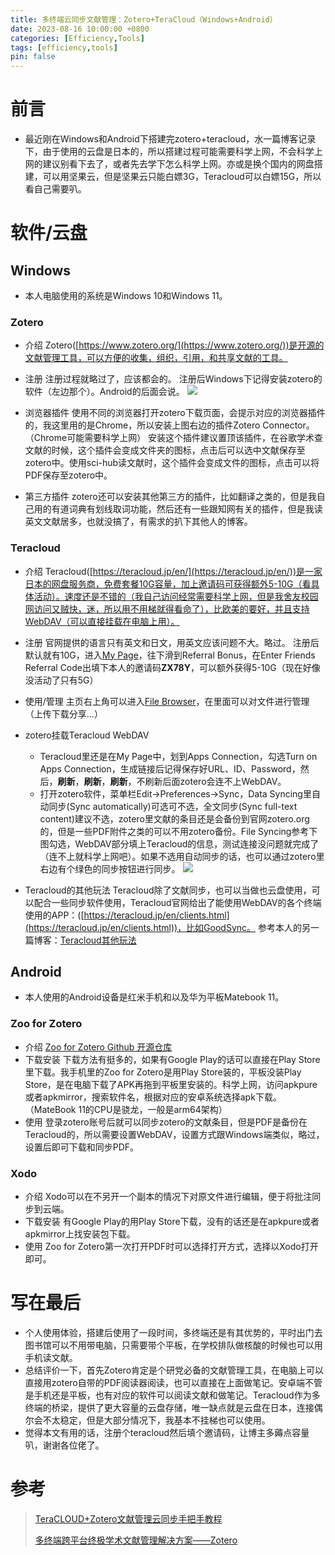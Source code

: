 ```yaml
---
title: 多终端云同步文献管理：Zotero+TeraCloud（Windows+Android）
date: 2023-08-16 10:00:00 +0800
categories: [Efficiency,Tools]
tags: [efficiency,tools]
pin: false
---
```



# 前言
- 最近刚在Windows和Android下搭建完zotero+teracloud，水一篇博客记录下，由于使用的云盘是日本的，所以搭建过程可能需要科学上网，不会科学上网的建议别看下去了，或者先去学下怎么科学上网。亦或是换个国内的网盘搭建，可以用坚果云，但是坚果云只能白嫖3G，Teracloud可以白嫖15G，所以看自己需要叭。


# 软件/云盘

## Windows
- 本人电脑使用的系统是Windows 10和Windows 11。


### Zotero

- 介绍
Zotero([https://www.zotero.org/](https://www.zotero.org/))是开源的文献管理工具，可以方便的收集，组织，引用，和共享文献的工具。
- 注册
注册过程就略过了，应该都会的。
注册后Windows下记得安装zotero的软件（左边那个）。Android的后面会说。
![](https://cdn.jsdelivr.net/gh/Country-If/Typora-images/img/202308162330437.png)

- 浏览器插件
使用不同的浏览器打开zotero下载页面，会提示对应的浏览器插件的，我这里用的是Chrome，所以安装上图右边的插件Zotero Connector。（Chrome可能需要科学上网）
安装这个插件建议置顶该插件，在谷歌学术查文献的时候，这个插件会变成文件夹的图标，点击后可以选中文献保存至zotero中。使用sci-hub读文献时，这个插件会变成文件的图标，点击可以将PDF保存至zotero中。
- 第三方插件
zotero还可以安装其他第三方的插件，比如翻译之类的，但是我自己用的有道词典有划线取词功能，然后还有一些跟知网有关的插件，但是我读英文文献居多，也就没搞了，有需求的扒下其他人的博客。


### Teracloud

- 介绍
Teracloud([https://teracloud.jp/en/](https://teracloud.jp/en/))是一家日本的网盘服务商，免费套餐10G容量，加上邀请码可获得额外5-10G（看具体活动）。速度还是不错的（我自己访问经常需要科学上网，但是我舍友校园网访问又贼快，迷，所以用不用梯就得看命了），比欧美的要好，并且支持WebDAV（可以直接挂载在电脑上用）。
- 注册
官网提供的语言只有英文和日文，用英文应该问题不大。略过。
注册后默认就有10G，进入[My Page](https://teracloud.jp/en/modules/mypage/usage/)，往下滑到Referral Bonus，在Enter Friends Referral Code出填下本人的邀请码**ZX78Y**，可以额外获得5-10G（现在好像没活动了只有5G）
- 使用/管理
主页右上角可以进入[File Browser](https://yura.teracloud.jp/browser/)，在里面可以对文件进行管理（上传下载分享...）
- zotero挂载Teracloud WebDAV
	- Teracloud里还是在My Page中，划到Apps Connection，勾选Turn on Apps Connection，生成链接后记得保存好URL、ID、Password，然后，**刷新**，**刷新**，**刷新**，不刷新后面zotero会连不上WebDAV。
	- 打开zotero软件，菜单栏Edit->Preferences->Sync，Data Syncing里自动同步(Sync automatically)可选可不选，全文同步(Sync full-text content)建议不选，zotero里文献的条目还是会备份到官网zotero.org的，但是一些PDF附件之类的可以不用zotero备份。File Syncing参考下图勾选，WebDAV部分填上Teracloud的信息，测试连接没问题就完成了（连不上就科学上网吧）。如果不选用自动同步的话，也可以通过zotero里右边有个绿色的同步按钮进行同步。
	![](https://cdn.jsdelivr.net/gh/Country-If/Typora-images/img/202308162330608.png)

- Teracloud的其他玩法
Teracloud除了文献同步，也可以当做也云盘使用，可以配合一些同步软件使用，Teracloud官网给出了能使用WebDAV的各个终端使用的APP：([https://teracloud.jp/en/clients.html](https://teracloud.jp/en/clients.html))，比如GoodSync。
参考本人的另一篇博客：[Teracloud其他玩法](../TeraCloud(GoodSync&RaiDrive))


## Android

- 本人使用的Android设备是红米手机和以及华为平板Matebook 11。


### Zoo for Zotero

- 介绍
[Zoo for Zotero Github 开源仓库](https://github.com/mickstar/Zoo-For-Zotero)
- 下载安装
下载方法有挺多的，如果有Google Play的话可以直接在Play Store里下载。我手机里的Zoo for Zotero是用Play Store装的，平板没装Play Store，是在电脑下载了APK再拖到平板里安装的。科学上网，访问apkpure或者apkmirror，搜索软件名，根据对应的安卓系统选择apk下载。（MateBook 11的CPU是骁龙，一般是arm64架构）
- 使用
登录zotero账号后就可以同步zotero的文献条目，但是PDF是备份在Teracloud的，所以需要设置WebDAV，设置方式跟Windows端类似，略过，设置后即可下载和同步PDF。


### Xodo

- 介绍
Xodo可以在不另开一个副本的情况下对原文件进行编辑，便于将批注同步到云端。
- 下载安装
有Google Play的用Play Store下载，没有的话还是在apkpure或者apkmirror上找安装包下载。
- 使用
Zoo for Zotero第一次打开PDF时可以选择打开方式，选择以Xodo打开即可。


# 写在最后

- 个人使用体验，搭建后使用了一段时间，多终端还是有其优势的，平时出门去图书馆可以不用带电脑，只需要带个平板，在学校排队做核酸的时候也可以用手机读文献。
- 总结评价一下，首先Zotero肯定是个研党必备的文献管理工具，在电脑上可以直接用zotero自带的PDF阅读器阅读，也可以直接在上面做笔记。安卓端不管是手机还是平板，也有对应的软件可以阅读文献和做笔记。Teracloud作为多终端的桥梁，提供了更大容量的云盘存储，唯一缺点就是云盘在日本，连接偶尔会不太稳定，但是大部分情况下，我基本不挂梯也可以使用。
- 觉得本文有用的话，注册个teracloud然后填个邀请码，让博主多薅点容量叭，谢谢各位佬了。


# 参考

> [TeraCLOUD+Zotero文献管理云同步手把手教程](https://www.bilibili.com/read/cv18956813/)
>
> [多终端跨平台终极学术文献管理解决方案——Zotero](https://post.smzdm.com/p/aqn2o9dk/p2/#comments)